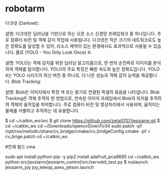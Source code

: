 # robotarm

다크넷 (Darknet):

설명: 다크넷은 딥러닝을 기반으로 하는 오픈 소스 신경망 프레임워크 중 하나입니다. 주로 컴퓨터 비전 및 객체 감지 작업에 사용됩니다. 다크넷은 작은 크기의 네트워크로도 높은 정확도를 달성할 수 있어, 리소스 제약이 있는 환경에서도 효과적으로 사용될 수 있습니다.
욜로 (YOLO - You Only Look Once) 4:

설명: YOLO는 객체 감지를 위한 딥러닝 알고리즘으로, 한 번의 순전파로 이미지를 분석하여 객체를 탐지합니다. YOLO의 주요 특징은 빠른 속도와 높은 정확도입니다. YOLO 4는 YOLO 시리즈의 최신 버전 중 하나로, 더 나은 성능과 객체 감지 능력을 제공합니다.
Blob Tracking:

설명: Blob은 이미지에서 특정 색 또는 밝기로 연결된 픽셀의 묶음을 나타냅니다. Blob Tracking은 객체 추적의 한 방법으로, 연속된 이미지 프레임에서 Blob의 위치를 추적하여 객체의 움직임을 파악합니다. 주로 컴퓨터 비전 및 영상처리에서 사용되며, 움직이는 물체를 식별하고 추적하는 데 유용합니다.


$ cd ~/catkin_ws/src
$ git clone https://github.com/zeta0707/jessiarm.git
$ cd ~/catkin_ws
cd ~/Downloads/opencvDownTo34
sudo patch -p1 /opt/ros/melodic/share/cv_bridge/cmake/cv_bridgeConfig.cmake -p1 < cv_brige.patch
cd ~/catkin_ws

#전체 빌드
cma

sudo apt install python-pip -y
pip2 install adafruit_pca9685
cd ~/catkin_ws
python src/jessiarm/jessiarm_control/src/servokit_test.py
$ roslaunch jessiarm_joy joy_teleop_axes_jetson.launch
